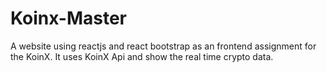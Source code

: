 # Koinx-Master 
A website using reactjs and react bootstrap as an frontend assignment for the KoinX. It uses KoinX Api and show the real time crypto data.
